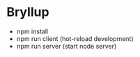 # Bryllup

- npm install
- npm run client (hot-reload development)
- npm run server (start node server)
